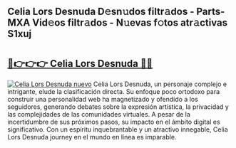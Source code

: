 ## Celia Lors Desnuda D𝚎sn𝚞dos filtr𝚊dos - Parts-MXA Vid𝚎os filtr𝚊dos - N𝚞evas f𝚘tos atr𝚊ctivas S1xuj

# <h2><a href="http://mb8mc7.tromn.icu/?c=Celia+Lors+Desnuda">🔗👉👉👉 Celia Lors Desnuda 🔗🔗</a></h2>

[![Celia Lors Desnuda nuevo](https://i.imgur.com/pEAQMta.gif)](http://mb8mc7.tromn.icu/?c=Celia+Lors+Desnuda)
Celia Lors Desnuda, un personaje complejo e intrigante, elude la clasificación directa. Su enfoque poco ortodoxo para construir una personalidad web ha magnetizado y ofendido a los seguidores, generando debates sobre la expresión artística, la privacidad y las complejidades de las comunidades virtuales. A pesar de la incertidumbre de sus próximos pasos, su impacto en el ámbito digital es significativo. Con un espíritu inquebrantable y un atractivo innegable, Celia Lors Desnuda journey en el mundo en línea es imparable.
